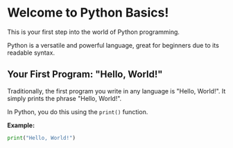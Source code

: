 
# Welcome to Python Basics!

This is your first step into the world of Python programming.

Python is a versatile and powerful language, great for beginners due to its readable syntax.

## Your First Program: "Hello, World!"

Traditionally, the first program you write in any language is "Hello, World!". It simply prints the phrase "Hello, World!".

In Python, you do this using the `print()` function.

**Example:**

```python
print("Hello, World!")
